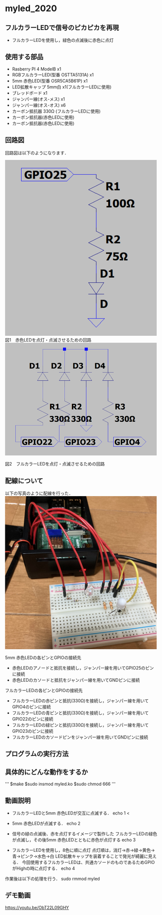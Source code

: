 # myled_2020


## フルカラーLEDで信号のピカピカを再現

- フルカラーLEDを使用し，緑色の点滅後に赤色に点灯

## 使用する部品
- Rasberry PI 4 ModelB x1
- RGBフルカラーLED(型番 OSTTA5131A) x1
- 5mm 赤色LED(型番 OSR5CA5B61P) x1
- LED拡散キャップ 5mm白 x1(フルカラーLEDに使用)
- ブレッドボード x1
- ジャンパー線(オス-メス) x1
- ジャンパー線(オス-オス) x6
- カーボン抵抗器 330Ω (フルカラーLEDに使用)
- カーボン抵抗器(赤色LEDに使用)
- カーボン抵抗器(赤色LEDに使用)

## 回路図
回路図は以下のようになります．

<img src = "./images/5mmLED.png" width="500">
図1　赤色LEDを点灯・点滅させるための回路

<img src = "./images/RGBLED.png" width="500">

図2　フルカラーLEDを点灯・点滅させるための回路

## 配線について
以下の写真のように配線を行った．
<img src = "./images/imag1.jpeg" width="500">

5mm 赤色LEDの各ピンとGPIOの接続先
- 赤色LEDのアノードと抵抗を接続し，ジャンパー線を用いてGPIO25のピンに接続
- 赤色LEDのカソードと抵抗をジャンパー線を用いてGNDピンに接続

フルカラーLEDの各ピンとGPIOの接続先
- フルカラーLEDの赤ピンと抵抗(330Ω)を接続し，ジャンパー線を用いてGPIO4のピンに接続
- フルカラーLEDの青ピンと抵抗(330Ω)を接続し，ジャンパー線を用いてGPIO22のピンに接続
- フルカラーLEDの緑ピンと抵抗(330Ω)を接続し，ジャンパー線を用いてGPIO23のピンに接続
- フルカラーLEDのカソードピンをジャンパー線を用いてGNDピンに接続



## プログラムの実行方法


## 具体的にどんな動作をするか

'''
$make
$sudo insmod myled.ko
$sudo chmod 666
'''

## 動画説明
- フルカラーLEDと5mm 赤色LEDが交互に点滅する．
echo 1 <

- 5mm 赤色LEDが点滅する．
echo 2

- 信号の緑の点滅後、赤を点灯するイメージで製作した
フルカラーLEDの緑色が点滅し，その後5mm 赤色LEDとともに赤色が点灯する
echo 3

- フルカラーLEDを使用し，8色に順に点灯
点灯順は，消灯→赤→緑→黄色→青→ピンク→水色→白
LED拡散キャップを装着することで発光が綺麗に見える．
今回使用するフルカラーLEDは、共通カソードのものであるためGPIOがHighの時に点灯する．
echo 4


作業後は以下の処理を行う．
sudo rmmod myled


## デモ動画
https://youtu.be/ObT22L09GHY




